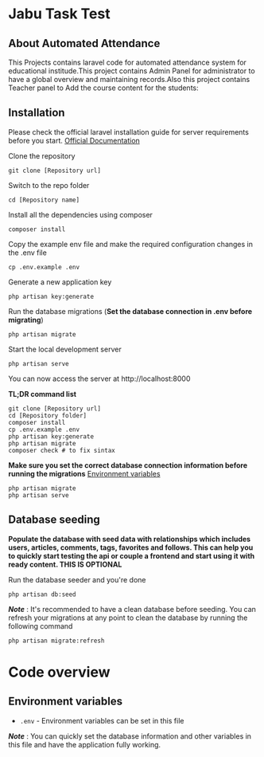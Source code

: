 # Jabu Task Test



## About Automated Attendance

This Projects contains laravel code for automated attendance system for educational institude.This project contains Admin Panel for administrator to have a global overview and maintaining records.Also this project contains Teacher panel to Add the course content for the students:



## Installation

Please check the official laravel installation guide for server requirements before you start. [Official Documentation](https://laravel.com/docs/9.x/installation#installation)

Clone the repository

    git clone [Repository url]

Switch to the repo folder

    cd [Repository name]

Install all the dependencies using composer

    composer install

Copy the example env file and make the required configuration changes in the .env file

    cp .env.example .env

Generate a new application key

    php artisan key:generate

Run the database migrations (**Set the database connection in .env before migrating**)

    php artisan migrate


Start the local development server

    php artisan serve

You can now access the server at http://localhost:8000

**TL;DR command list**

    git clone [Repository url]
    cd [Repository folder]
    composer install
    cp .env.example .env
    php artisan key:generate
    php artisan migrate
    composer check # to fix sintax
    
**Make sure you set the correct database connection information before running the migrations** [Environment variables](#environment-variables)

    php artisan migrate
    php artisan serve

## Database seeding

**Populate the database with seed data with relationships which includes users, articles, comments, tags, favorites and follows. This can help you to quickly start testing the api or couple a frontend and start using it with ready content. THIS IS OPTIONAL**

Run the database seeder and you're done

    php artisan db:seed

***Note*** : It's recommended to have a clean database before seeding. You can refresh your migrations at any point to clean the database by running the following command

    php artisan migrate:refresh



# Code overview

## Environment variables

- `.env` - Environment variables can be set in this file

***Note*** : You can quickly set the database information and other variables in this file and have the application fully working.


